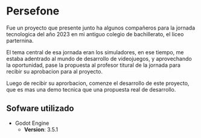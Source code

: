 # Persefone

Fue un proyecto que presente junto ha algunos compañeros para la jornada tecnologica del año 2023 en mi
antiguo colegio de bachillerato, el liceo parternina.

El tema central de esa jornada eran los simuladores, en ese tiempo, me estaba adentrado al mundo de
desarrollo de videojuegos, y aprovechando la oportunidad, pase la propuesta al profesor titural 
de la jornada para recibir su aprobacion para al proyecto.

Luego de recibir su aprorbacion, comenze el desarrollo de este proyecto, que es mas una demo tecnica que una 
propuesta real de desarrollo.

## Sofware utilizado

- Godot Engine
  - __Version__: 3.5.1
